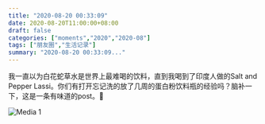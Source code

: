 ```yaml
---
title: "2020-08-20 00:33:09"
date: 2020-08-20T11:00:00+08:00
draft: false
categories: ["moments","2020","2020-08"]
tags: ["朋友圈","生活记录"]
summary: "2020-08-20 00:33:09..."
---
```


我一直以为白花蛇草水是世界上最难喝的饮料，直到我喝到了印度人做的Salt and Pepper Lassi。你们有打开忘记洗的放了几周的蛋白粉饮料瓶的经验吗？脑补一下，这是一条有味道的post。🤮

![Media 1](/Moments/photos/2020-08-20/202008200033090.jpg)

